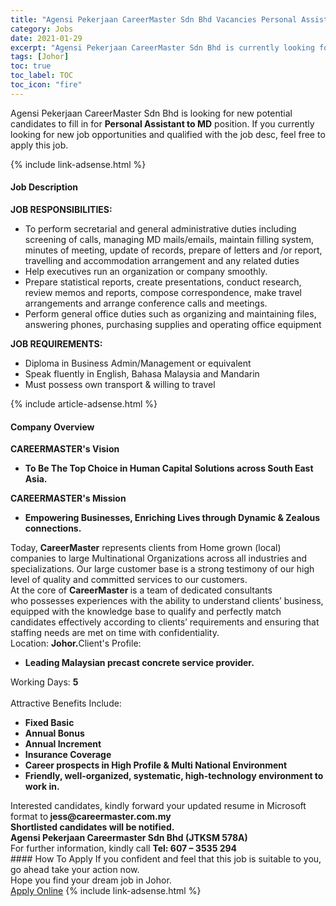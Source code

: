```yaml
---
title: "Agensi Pekerjaan CareerMaster Sdn Bhd Vacancies Personal Assistant to MD" 
category: Jobs 
date: 2021-01-29 
excerpt: "Agensi Pekerjaan CareerMaster Sdn Bhd is currently looking for suitable person to fill in the Personal Assistant to MD which positioned at Johor" 
tags: [Johor] 
toc: true 
toc_label: TOC 
toc_icon: "fire" 
--- 
```


<p>Agensi Pekerjaan CareerMaster Sdn Bhd is looking for new potential candidates to fill in for <b>Personal Assistant to MD</b> position. If you currently looking for new job opportunities and qualified with the job desc, feel free to apply this job.
</p>{% include link-adsense.html %} 
<div><div><h4>Job Description</h4></div><div><div><span><div><div><strong>JOB RESPONSIBILITIES:</strong></div><ul><li>To perform secretarial and general administrative duties including screening of calls, managing MD mails/emails, maintain filling system, minutes of meeting, update of records, prepare of letters and /or report, travelling and accommodation arrangement and any related duties</li><li>Help executives run an organization or company smoothly.</li><li>Prepare statistical reports, create presentations, conduct research, review memos and reports, compose correspondence, make travel arrangements and arrange conference calls and meetings.</li><li>Perform general office duties such as organizing and maintaining files, answering phones, purchasing supplies and operating office equipment</li></ul><div><strong>JOB REQUIREMENTS:</strong></div><ul><li>Diploma in Business Admin/Management or equivalent</li><li>Speak fluently in English, Bahasa Malaysia and Mandarin</li><li>Must possess own transport &amp; willing to travel</li></ul></div></span></div></div></div> 
{% include article-adsense.html %} 
<div><div><h4>Company Overview</h4></div><div><div><span><div><div><div><strong>CAREERMASTER's&#160;</strong><strong>V</strong><strong>ision</strong></div><ul><li><strong>To Be The Top Choice in Human Capital Solutions across South East Asia.</strong></li></ul><div><strong>CAREERMASTER's Mission</strong></div><ul><li><strong>Empowering Businesses, Enriching Lives through Dynamic &amp; Zealous connections.</strong></li></ul><div>Today, <strong>CareerMaster</strong> represents clients from Home grown (local) companies to large Multinational Organizations across all industries&#160;and specializations. Our large customer base is a strong testimony of our high level of quality and committed services to our customers.</div><div>At the core of <strong>CareerMaster </strong>is a team of dedicated consultants who&#160;possesses experiences with the ability&#160;to understand clients&#8217; business, equipped with the knowledge base to qualify and perfectly match candidates effectively according to clients&#8217; requirements and ensuring that staffing needs are met on time with confidentiality.&#160;</div><div>Location: <strong>Johor.</strong>Client's Profile:<ul><li><strong>Leading Malaysian precast concrete service provider.</strong></li></ul><div>Working Days: <strong>5</strong></div><br>Attractive Benefits Include:<ul><li><strong>Fixed Basic</strong></li><li><strong>Annual Bonus</strong></li><li><strong>Annual Increment</strong></li><li><strong>Insurance Coverage</strong></li><li><strong>Career prospects in High Profile &amp; Multi National Environment</strong></li><li><strong>Friendly, well-organized, systematic, high-technology environment to work in.</strong></li></ul><div>Interested candidates, kindly forward your updated resume in Microsoft format to<strong> jess@careermaster.com.my</strong><div><strong>Shortlisted candidates will be notified.</strong></div><strong>Agensi Pekerjaan Careermaster Sdn Bhd (JTKSM 578A)</strong><br>For further information, kindly call <strong>Tel: 607 &#8211; 3535 294</strong></div></div></div></div></span></div></div></div> 
#### How To Apply 
If you confident and feel that this job is suitable to you, go ahead take your action now. <br/> 
Hope you find your dream job in Johor. <br/> 
<a href="https://www.jobstreet.com.my/en/job/personal-assistant-to-md-4472496?jobId=jobstreet-my-job-4472496&sectionRank=24&token=0~f9d6ce33-3a8d-449d-9f1d-cd6167f84a81&fr=SRP%20View%20In%20New%20Ta" class="btn btn--info" target="_blank" rel="nofollow noopenner">Apply Online</a> 
{% include link-adsense.html %} 